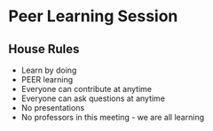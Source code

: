 # Peer Learning Session

## House Rules
- Learn by doing
- PEER learning
- Everyone can contribute at anytime
- Everyone can ask questions at anytime
- No presentations
- No professors in this meeting - we are all learning